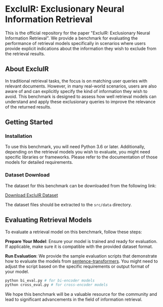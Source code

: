 # ExcluIR: Exclusionary Neural Information Retrieval

This is the official repository for the paper "ExcluIR: Exclusionary Neural Information Retrieval". We provide a benchmark for evaluating the performance of retrieval models specifically in scenarios where users provide explicit indications about the information they wish to exclude from the retrieval results.

## About ExcluIR

In traditional retrieval tasks, the focus is on matching user queries with relevant documents. However, in many real-world scenarios, users are also aware of and can explicitly specify the kind of information they wish to avoid. This benchmark is designed to assess how well retrieval models can understand and apply these exclusionary queries to improve the relevance of the returned results.

## Getting Started

### Installation

To use this benchmark, you will need Python 3.6 or later. Additionally, depending on the retrieval models you wish to evaluate, you might need specific libraries or frameworks. Please refer to the documentation of those models for detailed requirements.

### Dataset Download

The dataset for this benchmark can be downloaded from the following link:

[Download ExcluIR Dataset](https://drive.google.com/drive/folders/1O7IHuEHgjAHL6FCb8z5-zTI3YCqcA5J1?usp=sharing)

The dataset files should be extracted to the `src/data` directory.

## Evaluating Retrieval Models

To evaluate a retrieval model on this benchmark, follow these steps:

**Prepare Your Model**: Ensure your model is trained and ready for evaluation. If applicable, make sure it is compatible with the provided dataset format.

**Run Evaluation**: We provide the sample evaluation scripts that demonstrate how to evaluate the models from [sentence-transformers](https://huggingface.co/sentence-transformers). You might need to adjust the script based on the specific requirements or output format of your model.

```bash
python bi_eval.py # for bi-encoder models
python cross_eval.py # for cross-encoder models
```

We hope this benchmark will be a valuable resource for the community and lead to significant advancements in the field of information retrieval.